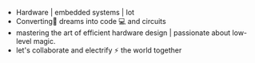 - Hardware  | embedded systems | Iot
- Converting🔄 dreams into code 💻 and circuits
- mastering the art of efficient hardware design | passionate about low-level magic.
- let's collaborate and electrify ⚡️ the world together

<!---
R0hi77/R0hi77 is a ✨ special ✨ repository because its `README.md` (this file) appears on your GitHub profile.
You can click the Preview link to take a look at your changes.
--->

